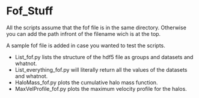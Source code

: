 # Fof_Stuff
All the scripts assume that the fof file is in the same directory. Otherwise you can add the path infront of the filename wich is at the top.

A sample fof file is added in case you wanted to test the scripts.

- List_fof.py lists the structure of the hdf5 file as groups and datasets and whatnot.
- List_everything_fof.py will literally return all the values of the datasets and whatnot.
- HaloMass_fof.py plots the cumulative halo mass function.
- MaxVelProfile_fof.py plots the maximum velocity profile for the halos.
